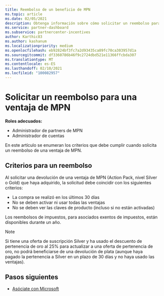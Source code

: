 ```yaml
---
title: Reembolso de un beneficio de MPN
ms.topic: article
ms.date: 02/05/2021
description: Obtenga información sobre cómo solicitar un reembolso para una ventaja de MPN y los criterios necesarios para ser válidos.
ms.service: partner-dashboard
ms.subservice: partnercenter-incentives
author: Karthic83
ms.author: kashanum
ms.localizationpriority: medium
ms.openlocfilehash: eb92824bf3fc7a2d93435ca89fc70ca303957d1a
ms.sourcegitcommit: df3360786b46f9c2724dbd521e11366ffcbda307
ms.translationtype: MT
ms.contentlocale: es-ES
ms.lasthandoff: 02/10/2021
ms.locfileid: "100082957"
---
```

# <a name="request-a-refund-for-an-mpn-benefit"></a>Solicitar un reembolso para una ventaja de MPN

**Roles adecuados:**

- Administrador de partners de MPN
- Administrador de cuentas

En este artículo se enumeran los criterios que debe cumplir cuando solicita un reembolso de una ventaja de MPN.

## <a name="criteria-for-a-refund"></a>Criterios para un reembolso
Al solicitar una devolución de una ventaja de MPN (Action Pack, nivel Silver o Gold) que haya adquirido, la solicitud debe coincidir con los siguientes criterios:

- La compra se realizó en los últimos 30 días
- No se deben activar ni usar todas las ventajas
- No se deben ver las claves de producto (incluso si no están activadas)

Los reembolsos de impuestos, para asociados exentos de impuestos, están disponibles durante un año.

>[!NOTE]
>Si tiene una oferta de suscripción Silver y ha usado el descuento de pertenencia de oro al 25% para actualizar a una oferta de pertenencia de oro, no podrá beneficiarse de una devolución de plata (aunque haya pagado la pertenencia a Silver en un plazo de 30 días y no haya usado las ventajas).

## <a name="next-steps"></a>Pasos siguientes

- [Asóciate con Microsoft](mpn-overview.md)
